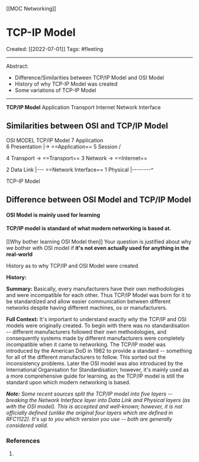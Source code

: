 [[MOC Networking]]

# TCP-IP Model
Created:  [[2022-07-01]]
Tags: #fleeting 

---
Abstract:
- Difference/Similarities between TCP/IP Model and OSI Model
- History of why TCP-IP Model was created
- Some variations of TCP-IP Model

---
**TCP/IP Model**
Application
Transport
Internet
Network Interface

## Similarities between OSI and TCP/IP Model

 OSI MODEL                           TCP/IP Model
7 Application                         \
6 Presentation                       |-> ==Application==
5 Session                               /


4 Transport                          ->  ==Transport== 
3 Network                            ->   ==Internet==


2 Data Link                            |---  ==Network Interface==
1 Physical                              |--------^



TCP-IP Model



## Difference between OSI Model and TCP/IP Model
#### **OSI Model** is mainly used for learning 
#### **TCP/IP model** is standard of what modern networking is based at.


[[Why bother learning OSI Model then]]
Your question is justified about why we bother with OSI model if **it's not even actually used for anything in the real-world**












History as to why TCP/IP and OSI Model were created

**History:**

**Summary:**
Basically, every manufacturers have their own methodologies and were incompatible for each other. Thus TCP/IP Model was born for it to be standardized and allow easier communication between different networks despite having different machines, os or manufacturers.

**Full Context:**
It's important to understand exactly _why_ the TCP/IP and OSI models were originally created. To begin with there was no standardisation -- different manufacturers followed their own methodologies, and consequently systems made by different manufacturers were completely incompatible when it came to networking. The TCP/IP model was introduced by the American DoD in 1982 to provide a standard -- something for all of the different manufacturers to follow. This sorted out the inconsistency problems. Later the OSI model was also introduced by the International Organisation for Standardisation; however, it's mainly used as a more comprehensive guide for learning, as the TCP/IP model is still the standard upon which modern networking is based.




_**Note:** Some recent sources split the TCP/IP model into five layers -- breaking the Network Interface layer into Data Link and Physical layers (as with the OSI model). This is accepted and well-known; however, it is not officially defined (unlike the original four layers which are defined in RFC1122). It's up to you which version you use -- both are generally considered valid._





### References
1. 